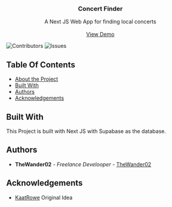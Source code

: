 <br/>
<p align="center">
  <h3 align="center">Concert Finder</h3>

  <p align="center">
    A Next JS Web App for finding local concerts
    <br/>
    <br/>
    <a href="https://cfinder.thewander02.com">View Demo</a>
  </p>
</p>

![Contributors](https://img.shields.io/github/contributors/thewander02/cfinder?color=dark-green) ![Issues](https://img.shields.io/github/issues/thewander02/cfinder)

## Table Of Contents

* [About the Project](#about-the-project)
* [Built With](#built-with)
* [Authors](#authors)
* [Acknowledgements](#acknowledgements)

## Built With

This Project is built with Next JS with Supabase as the database.



## Authors

* **TheWander02** - *Freelance Develooper* - [TheWander02](https://github.com/thewander02/)

## Acknowledgements

* [KaatRowe](https://github.com/KaatRowe) Original Idea